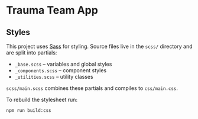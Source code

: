 # Trauma Team App

## Styles

This project uses [Sass](https://sass-lang.com/) for styling. Source files live in the `scss/` directory and are split into partials:

- `_base.scss` – variables and global styles
- `_components.scss` – component styles
- `_utilities.scss` – utility classes

`scss/main.scss` combines these partials and compiles to `css/main.css`.

To rebuild the stylesheet run:

```bash
npm run build:css
```
